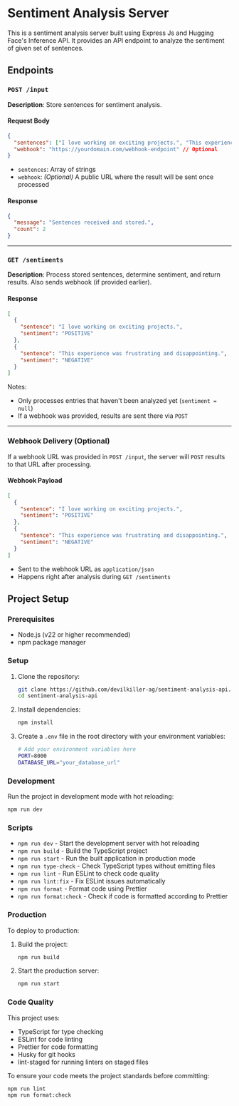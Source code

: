 # Sentiment Analysis Server

This is a sentiment analysis server built using Express Js and Hugging Face's Inference API. It provides an API endpoint to analyze the sentiment of given set of sentences.

## Endpoints

### `POST /input`

**Description**: Store sentences for sentiment analysis.

#### Request Body

```json
{
  "sentences": ["I love working on exciting projects.", "This experience was frustrating and disappointing."],
  "webhook": "https://yourdomain.com/webhook-endpoint" // Optional
}
```

- `sentences`: Array of strings
- `webhook`: _(Optional)_ A public URL where the result will be sent once processed

#### Response

```json
{
  "message": "Sentences received and stored.",
  "count": 2
}
```

---

### `GET /sentiments`

**Description**: Process stored sentences, determine sentiment, and return results. Also sends webhook (if provided earlier).

#### Response

```json
[
  {
    "sentence": "I love working on exciting projects.",
    "sentiment": "POSITIVE"
  },
  {
    "sentence": "This experience was frustrating and disappointing.",
    "sentiment": "NEGATIVE"
  }
]
```

Notes:

- Only processes entries that haven't been analyzed yet (`sentiment = null`)
- If a webhook was provided, results are sent there via `POST`

---

### Webhook Delivery (Optional)

If a webhook URL was provided in `POST /input`, the server will `POST` results to that URL after processing.

#### Webhook Payload

```json
[
  {
    "sentence": "I love working on exciting projects.",
    "sentiment": "POSITIVE"
  },
  {
    "sentence": "This experience was frustrating and disappointing.",
    "sentiment": "NEGATIVE"
  }
]
```

- Sent to the webhook URL as `application/json`
- Happens right after analysis during `GET /sentiments`

## Project Setup

### Prerequisites

- Node.js (v22 or higher recommended)
- npm package manager

### Setup

1. Clone the repository:

   ```bash
   git clone https://github.com/devilkiller-ag/sentiment-analysis-api.git
   cd sentiment-analysis-api
   ```

2. Install dependencies:

   ```bash
   npm install
   ```

3. Create a `.env` file in the root directory with your environment variables:
   ```bash
   # Add your environment variables here
   PORT=8000
   DATABASE_URL="your_database_url"
   ```

### Development

Run the project in development mode with hot reloading:

```bash
npm run dev
```

### Scripts

- `npm run dev` - Start the development server with hot reloading
- `npm run build` - Build the TypeScript project
- `npm run start` - Run the built application in production mode
- `npm run type-check` - Check TypeScript types without emitting files
- `npm run lint` - Run ESLint to check code quality
- `npm run lint:fix` - Fix ESLint issues automatically
- `npm run format` - Format code using Prettier
- `npm run format:check` - Check if code is formatted according to Prettier

### Production

To deploy to production:

1. Build the project:

   ```bash
   npm run build
   ```

2. Start the production server:
   ```bash
   npm run start
   ```

### Code Quality

This project uses:

- TypeScript for type checking
- ESLint for code linting
- Prettier for code formatting
- Husky for git hooks
- lint-staged for running linters on staged files

To ensure your code meets the project standards before committing:

```bash
npm run lint
npm run format:check
```
